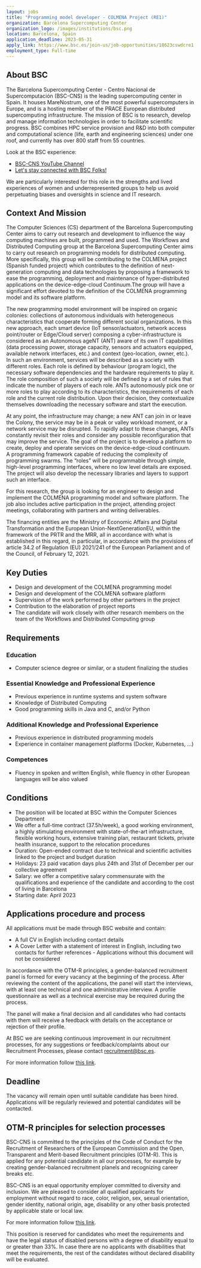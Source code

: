 ```yaml
---
layout: jobs
title: "Programming model developer - COLMENA Project (RE1)"
organization: Barcelona Supercomputing Center
organization_logo: /images/institutions/bsc.png
location: Barcelona, Spain
application_deadline: 2023-05-31
apply_link: https://www.bsc.es/join-us/job-opportunities/18623cswdcre1
employment_type: Full-time
---
```


## About BSC

The Barcelona Supercomputing Center - Centro Nacional de Supercomputación (BSC-CNS) is the leading supercomputing center in Spain. It houses MareNostrum, one of the most powerful supercomputers in Europe, and is a hosting member of the PRACE European distributed supercomputing infrastructure. The mission of BSC is to research, develop and manage information technologies in order to facilitate scientific progress. BSC combines HPC service provision and R&D into both computer and computational science (life, earth and engineering sciences) under one roof, and currently has over 800 staff from 55 countries.

Look at the BSC experience:
- [BSC-CNS YouTube Channel](https://www.youtube.com/channel/UC-jQw5yIjnUTRAg4DwOY4aA)
- [Let's stay connected with BSC Folks!](https://www.youtube.com/watch?v=VRkEii7OzRE)

We are particularly interested for this role in the strengths and lived experiences of women and underrepresented groups to help us avoid perpetuating biases and oversights in science and IT research.

## Context And Mission

The Computer Sciences (CS) department of the Barcelona Supercomputing Center aims to carry out research and development to influence the way computing machines are built, programmed and used. The Workflows and Distributed Computing group at the Barcelona Supercomputing Center aims to carry out research on programming models for distributed computing. More specifically, this group will be contributing to the COLMENA project (Spanish funded project) which contributes to the definition of next-generation computing and data technologies by proposing a framework to ease the programming, deployment and maintenance of hyper-distributed applications on the device-edge-cloud Continuum.The group will have a significant effort devoted to the definition of the COLMENA programming model and its software platform.

The new programming model environment will be inspired on organic colonies: collections of autonomous individuals with heterogeneous characteristics that cooperate forming different social organizations. In this new approach, each smart device (IoT sensor/actuators, network access point/router or Edge/Cloud server) composing a cyber-infrastructure is considered as an Autonomous ageNT (ANT) aware of its own IT capabilities (data processing power, storage capacity, sensors and actuators equipped, available network interfaces, etc.) and context (geo-location, owner, etc.). In such an environment, services will be described as a society with different roles. Each role is defined by behaviour (program logic), the necessary software dependencies and the hardware requirements to play it. The role composition of such a society will be defined by a set of rules that indicate the number of players of each role. ANTs autonomously pick one or more roles to play according to its characteristics, the requirements of each role and the current role distribution. Upon their decision, they contextualize themselves downloading the necessary software and start the execution.

At any point, the infrastructure may change; a new ANT can join in or leave the Colony, the service may be in a peak or valley workload moment, or a network service may be disrupted. To rapidly adapt to these changes, ANTs constantly revisit their roles and consider any possible reconfiguration that may improve the service. The goal of the project is to develop a platform to create, deploy and operate services on the device-edge-cloud continuum. A programming framework capable of reducing the complexity of programming swarms. The “roles” will be programmable through simple, high-level programming interfaces, where no low level details are exposed. The project will also develop the necessary libraries and layers to support such an interface.

For this research, the group is looking for an engineer to design and implement the COLMENA programming model and software platform. The job also includes active participation in the project, attending project meetings, collaborating with partners and writing deliverables.

The financing entities are the Ministry of Economic Affairs and Digital Transformation and the European Union-NextGenerationEU, within the framework of the PRTR and the MRR, all in accordance with what is established in this regard, in particular, in accordance with the provisions of article 34.2 of Regulation (EU) 2021/241 of the European Parliament and of the Council, of February 12, 2021.

## Key Duties

- Design and development of the COLMENA programming model
- Design and development of the COLMENA software platform
- Supervision of the work performed by other partners in the project
- Contribution to the elaboration of project reports
- The candidate will work closely with other research members on the team of the Workflows and Distributed Computing group

## Requirements

### Education
- Computer science degree or similar, or a student finalizing the studies

### Essential Knowledge and Professional Experience
- Previous experience in runtime systems and system software
- Knowledge of Distributed Computing
- Good programming skills in Java and C, and/or Python

### Additional Knowledge and Professional Experience
- Previous experience in distributed programming models
- Experience in container management platforms (Docker, Kubernetes, ...)

### Competences
- Fluency in spoken and written English, while fluency in other European languages will be also valued

## Conditions

- The position will be located at BSC within the Computer Sciences Department
- We offer a full-time contract (37.5h/week), a good working environment, a highly stimulating environment with state-of-the-art infrastructure, flexible working hours,  extensive training plan, restaurant tickets, private health insurance, support to the relocation procedures
- Duration: Open-ended contract due to technical and scientific activities linked to the project and budget duration
- Holidays: 23 paid vacation days plus 24th and 31st of December per our collective agreement
- Salary: we offer a competitive salary commensurate with the qualifications and experience of the candidate and according to the cost of living in Barcelona
- Starting date: April 2023

## Applications procedure and process

All applications must be made through BSC website and contain:

- A full CV in English including contact details
- A Cover Letter with a statement of interest in English, including two contacts for further references - Applications without this document will not be considered

In accordance with the OTM-R principles, a gender-balanced recruitment panel is formed for every vacancy at the beginning of the process. After reviewing the content of the applications, the panel will start the interviews, with at least one technical and one administrative interview. A profile questionnaire as well as a technical exercise may be required during the process.

The panel will make a final decision and all candidates who had contacts with them will receive a feedback with details on the acceptance or rejection of their profile.

At BSC we are seeking continuous improvement in our recruitment processes, for any suggestions or feedback/complaints about our Recruitment Processes, please contact [recruitment@bsc.es](mailto:recruitment@bsc.es).

For more information follow [this link](https://www.bsc.es/join-us/why-to-work-at-bsc/recruitment-process).

## Deadline

The vacancy will remain open until suitable candidate has been hired. Applications will be regularly reviewed and potential candidates will be contacted.

## OTM-R principles for selection processes

BSC-CNS is committed to the principles of the Code of Conduct for the Recruitment of Researchers of the European Commission and the Open, Transparent and Merit-based Recruitment principles (OTM-R). This is applied for any potential candidate in all our processes, for example by creating gender-balanced recruitment planels and recognizing career breaks etc.

BSC-CNS is an equal opportunity employer committed to diversity and inclusion. We are pleased to consider all qualified applicants for employment without regard to race, color, religion, sex, sexual orientation, gender identity, national origin, age, disability or any other basis protected by applicable state or local law.

For more information follow [this link](https://www.bsc.es/join-us/why-to-work-at-bsc/recruitment-process).

This position is reserved for candidates who meet the requirements and have the legal status of disabled persons with a degree of disability equal to or greater than 33%. In case there are no applicants with disabilities that meet the requirements, the rest of the candidates without declared disability will be evaluated.

